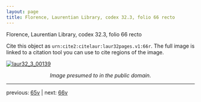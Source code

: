 ```yaml
---
layout: page
title: Florence, Laurentian Library, codex 32.3, folio 66 recto
---
```


Florence, Laurentian Library, codex 32.3, folio 66 recto

Cite this object as `urn:cite2:citelaur:laur32pages.v1:66r`.  The full image is linked to a citation tool you can use to cite regions of the image.

[![laur32_3_00139](http://www.homermultitext.org/iipsrv?IIIF=/project/homer/pyramidal/deepzoom/citelaur/laur32imgs/v1/laur32_3_00139.tif/full/800,/0/default.jpg)](http://www.homermultitext.org/ict2/?urn=urn:cite2:citelaur:laur32imgs.v1:laur32_3_00139) 

<p style="text-align: center; font-style: italic;">Image presumed to in the public domain.</p>

---

previous: [65v](../65v/) | next: [66v](../66v/)